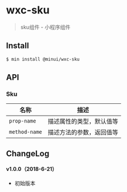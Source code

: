 # wxc-sku

> sku组件 - 小程序组件

## Install

``` bash
$ min install @minui/wxc-sku
```


## API

### Sku

| 名称                  | 描述                         |
|----------------------|------------------------------|
|`prop-name`           | 描述属性的类型，默认值等         |
|`method-name`         | 描述方法的参数，返回值等         |

## ChangeLog

#### v1.0.0（2018-6-21）

- 初始版本
